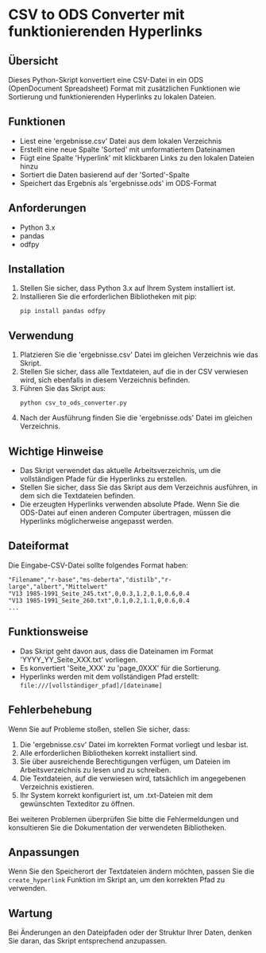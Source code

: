 # CSV to ODS Converter mit funktionierenden Hyperlinks

## Übersicht
Dieses Python-Skript konvertiert eine CSV-Datei in ein ODS (OpenDocument Spreadsheet) Format mit zusätzlichen Funktionen wie Sortierung und funktionierenden Hyperlinks zu lokalen Dateien.

## Funktionen
- Liest eine 'ergebnisse.csv' Datei aus dem lokalen Verzeichnis
- Erstellt eine neue Spalte 'Sorted' mit umformatiertem Dateinamen
- Fügt eine Spalte 'Hyperlink' mit klickbaren Links zu den lokalen Dateien hinzu
- Sortiert die Daten basierend auf der 'Sorted'-Spalte
- Speichert das Ergebnis als 'ergebnisse.ods' im ODS-Format

## Anforderungen
- Python 3.x
- pandas
- odfpy

## Installation
1. Stellen Sie sicher, dass Python 3.x auf Ihrem System installiert ist.
2. Installieren Sie die erforderlichen Bibliotheken mit pip:
   ```
   pip install pandas odfpy
   ```

## Verwendung
1. Platzieren Sie die 'ergebnisse.csv' Datei im gleichen Verzeichnis wie das Skript.
2. Stellen Sie sicher, dass alle Textdateien, auf die in der CSV verwiesen wird, sich ebenfalls in diesem Verzeichnis befinden.
3. Führen Sie das Skript aus:
   ```
   python csv_to_ods_converter.py
   ```
4. Nach der Ausführung finden Sie die 'ergebnisse.ods' Datei im gleichen Verzeichnis.

## Wichtige Hinweise
- Das Skript verwendet das aktuelle Arbeitsverzeichnis, um die vollständigen Pfade für die Hyperlinks zu erstellen.
- Stellen Sie sicher, dass Sie das Skript aus dem Verzeichnis ausführen, in dem sich die Textdateien befinden.
- Die erzeugten Hyperlinks verwenden absolute Pfade. Wenn Sie die ODS-Datei auf einen anderen Computer übertragen, müssen die Hyperlinks möglicherweise angepasst werden.

## Dateiformat
Die Eingabe-CSV-Datei sollte folgendes Format haben:
```
"Filename","r-base","ms-deberta","distilb","r-large","albert","Mittelwert"
"V13 1985-1991_Seite_245.txt",0,0.3,1.2,0.1,0.6,0.4
"V13 1985-1991_Seite_260.txt",0.1,0.2,1.1,0,0.6,0.4
...
```

## Funktionsweise
- Das Skript geht davon aus, dass die Dateinamen im Format 'YYYY_YY_Seite_XXX.txt' vorliegen.
- Es konvertiert 'Seite_XXX' zu 'page_0XXX' für die Sortierung.
- Hyperlinks werden mit dem vollständigen Pfad erstellt: `file:///[vollständiger_pfad]/[dateiname]`

## Fehlerbehebung
Wenn Sie auf Probleme stoßen, stellen Sie sicher, dass:
1. Die 'ergebnisse.csv' Datei im korrekten Format vorliegt und lesbar ist.
2. Alle erforderlichen Bibliotheken korrekt installiert sind.
3. Sie über ausreichende Berechtigungen verfügen, um Dateien im Arbeitsverzeichnis zu lesen und zu schreiben.
4. Die Textdateien, auf die verwiesen wird, tatsächlich im angegebenen Verzeichnis existieren.
5. Ihr System korrekt konfiguriert ist, um .txt-Dateien mit dem gewünschten Texteditor zu öffnen.

Bei weiteren Problemen überprüfen Sie bitte die Fehlermeldungen und konsultieren Sie die Dokumentation der verwendeten Bibliotheken.

## Anpassungen
Wenn Sie den Speicherort der Textdateien ändern möchten, passen Sie die `create_hyperlink` Funktion im Skript an, um den korrekten Pfad zu verwenden.

## Wartung
Bei Änderungen an den Dateipfaden oder der Struktur Ihrer Daten, denken Sie daran, das Skript entsprechend anzupassen.
